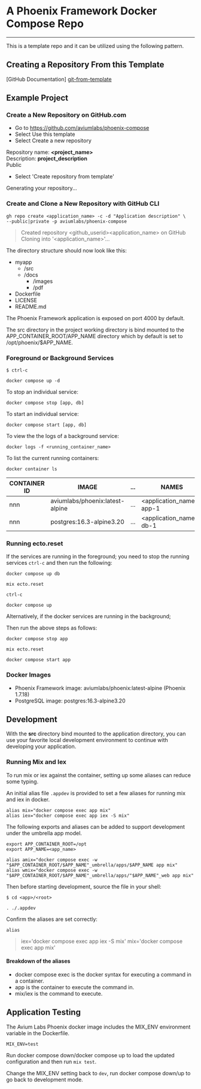 # A Phoenix Framework Docker Compose Repo


---


This is a template repo and it can be utilized using the following pattern. 


## Creating a Repository From this Template


[GitHub Documentation] [git-from-template]


## Example Project


### Create a New Repository on GitHub.com


- Go to https://github.com/aviumlabs/phoenix-compose
- Select Use this template
- Select Create a new repository


Repository name: __<project_name>__  
Description: __project_description__  
Public  


- Select 'Create repository from template'


Generating your repository...


### Create and Clone a New Repository with GitHub CLI


```shell
gh repo create <application_name> -c -d "Application description" \
--public|private -p aviumlabs/phoenix-compose 
```


> 
> Created repository \<github\_userid\>\<application\_name\>  on GitHub  
> Cloning into '\<application\_name\>'...  
> 

The directory structure should now look like this:
* myapp
  * /src
  * /docs
    * /images
    * /pdf
* Dockerfile
* LICENSE
* README.md



The Phoenix Framework application is exposed on port 4000 by default. 


The src directory in the project working directory is bind mounted to the 
APP\_CONTAINER\_ROOT/APP\_NAME directory which by default is set to 
/opt/phoenix/$APP_NAME.


### Foreground or Background Services



    $ ctrl-c

    docker compose up -d

    
To stop an individual service:


    docker compose stop [app, db]


To start an individual service:


    docker compose start [app, db]


To view the the logs of a background service:


    docker logs -f <running_container_name>


To list the current running containers:


    docker container ls


| CONTAINER ID   | IMAGE                           | ... | NAMES                        |
|----------------|---------------------------------|-----|------------------------------|
| nnn            | aviumlabs/phoenix:latest-alpine | ... | \<application\_name\>-app-1  |
| nnn            | postgres:16.3-alpine3.20        | ... | \<application\_name\>-db-1   |


### Running ecto.reset


If the services are running in the foreground; you need to stop the running 
services `ctrl-c` and then run the following:


    docker compose up db

    mix ecto.reset

    ctrl-c

    docker compose up


Alternatively, if the docker services are running in the background;


Then run the above steps as follows:


    docker compose stop app

    mix ecto.reset

    docker compose start app


### Docker Images


- Phoenix Framework image: aviumlabs/phoenix:latest-alpine (Phoenix 1.7.18)
- PostgreSQL image: postgres:16.3-alpine3.20



## Development


With the **src** directory bind mounted to the application directory, you can use 
your favorite local development environment to continue with developing 
your application.


### Running Mix and Iex 


To run mix or iex against the container, setting up some aliases can reduce some 
typing.

An initial alias file `.appdev` is provided to set a few aliases for running 
mix and iex in docker.


    alias mix="docker compose exec app mix"
    alias iex="docker compose exec app iex -S mix"


The following exports and aliases can be added to support development under 
the umbrella app model.


    export APP_CONTAINER_ROOT=/opt
    export APP_NAME=<app_name>

    alias amix="docker compose exec -w "$APP_CONTAINER_ROOT/$APP_NAME"_umbrella/apps/$APP_NAME app mix"
    alias wmix="docker compose exec -w "$APP_CONTAINER_ROOT/$APP_NAME"_umbrella/apps/"$APP_NAME"_web app mix"


Then before starting development, source the file in your shell:


    $ cd <app>/<root>

    . ./.appdev
   

Confirm the aliases are set correctly:


    alias

> 
> iex='docker compose exec app iex -S mix'
> mix='docker compose exec app mix'
>


#### Breakdown of the aliases


* docker compose exec is the docker syntax for executing a command in a container.
* app is the container to execute the command in.
* mix/iex is the command to execute.


[git-from-template]: https://docs.github.com/en/repositories/creating-and-managing-repositories/creating-a-repository-from-a-template


## Application Testing

The Avium Labs Phoenix docker image includes the MIX\_ENV environment variable 
in the Dockerfile.   

`MIX_ENV=test`  

Run docker compose down/docker compose up to load the updated configuration and 
then run `mix test`.   

Change the MIX\_ENV setting back to `dev`, run docker compose down/up to go back 
to development mode. 
